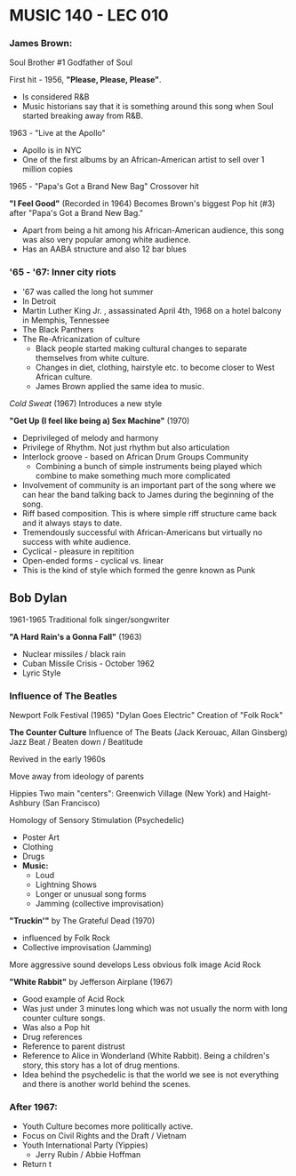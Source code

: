 # MUSIC 140 - LEC 010
### James Brown:
Soul Brother #1
Godfather of Soul

First hit - 1956, **"Please, Please, Please"**.
- Is considered R&B
- Music historians say that it is something around this song when Soul started breaking away from R&B.

1963 - "Live at the Apollo"
- Apollo is in NYC
- One of the first albums by an African-American artist to sell over 1 million copies

1965 - "Papa's Got a Brand New Bag" Crossover hit

**"I Feel Good"** (Recorded in 1964) Becomes Brown's biggest Pop hit (#3) after "Papa's Got a Brand New Bag."
- Apart from being a hit among his African-American audience, this song was also very popular among white audience.
- Has an AABA structure and also 12 bar blues

### '65 - '67: Inner city riots
- '67 was called the long hot summer
- In Detroit
- Martin Luther King Jr. , assassinated April 4th, 1968  on a hotel balcony in Memphis, Tennessee
- The Black Panthers
- The Re-Africanization of culture
  - Black people started making cultural changes to separate themselves from white culture.
  - Changes in diet, clothing, hairstyle etc. to become closer to West African culture.
  - James Brown applied the same idea to music.

_Cold Sweat_ (1967)
Introduces a new style

**"Get Up (I feel like being a) Sex Machine"** (1970)
- Deprivileged of melody and harmony
- Privilege of Rhythm. Not just rhythm but also articulation
- Interlock groove - based on African Drum Groups Community
  - Combining a bunch of simple instruments being played which combine to make something much more complicated
- Involvement of community is an important part of the song where we can hear the band talking back to James during the beginning of the song.
- Riff based composition. This is where simple riff structure came back and it always stays to date.
- Tremendously successful with African-Americans but virtually no success with white audience.
- Cyclical - pleasure in repitition
- Open-ended forms - cyclical vs. linear
- This is the kind of style which formed the genre known as Punk

## Bob Dylan
1961-1965 Traditional folk singer/songwriter

**"A Hard Rain's a Gonna Fall"** (1963)
- Nuclear missiles / black rain
- Cuban Missile Crisis - October 1962
- Lyric Style

### Influence of The Beatles
Newport Folk Festival (1965)
"Dylan Goes Electric"
Creation of "Folk Rock"

**The Counter Culture**
Influence of The Beats (Jack Kerouac, Allan Ginsberg)
Jazz Beat / Beaten down / Beatitude

Revived in the early 1960s

Move away from ideology of parents

Hippies
Two main "centers": Greenwich Village (New York) and Haight-Ashbury (San Francisco)

Homology of Sensory Stimulation (Psychedelic)
- Poster Art
- Clothing
- Drugs
- **Music:**
  - Loud
  - Lightning Shows
  - Longer or unusual song forms
  - Jamming (collective improvisation)


**"Truckin'"** by The Grateful Dead (1970)
- influenced by Folk Rock 
- Collective improvisation (Jamming)

More aggressive sound develops
Less obvious folk image
Acid Rock

**"White Rabbit"** by Jefferson Airplane (1967)
- Good example of Acid Rock
- Was just under 3 minutes long which was not usually the norm with long counter culture songs.
- Was also a Pop hit
- Drug references
- Reference to parent distrust
- Reference to Alice in Wonderland (White Rabbit). Being a children's story, this story has a lot of drug mentions.
- Idea behind the psychedelic is that the world we see is not everything and there is another world behind the scenes.


### After 1967:
- Youth Culture becomes more politically active.
- Focus on Civil Rights and the Draft / Vietnam
- Youth International Party (Yippies)
  - Jerry Rubin / Abbie Hoffman
 - Return t
<!--stackedit_data:
eyJoaXN0b3J5IjpbLTQ3MjczMzY0MSwxMTM0OTg4NDcxLDE0NT
g4NDc2MDcsLTYzMjk3MzQzMywyMDI4Mzc5NTcxLC0xNzU1NDg4
MzY1LDQzMjMwMzQzNCwxNTc3MzI5Nzc4LDk0ODUxNjg2NSwtMj
AxNjA1MDI1LC0xMzA0ODgwMjg1LC0yMDg5ODI3MDIwLC00MTc5
Nzk4ODgsLTc4ODMyNTM5NywxNzEyODc5NjM4LDkwODgyMzE3Ny
wxNTkxOTMxNTY3LDE3MjA4NTE2MjYsLTE0MzAxNTA3NjNdfQ==

-->